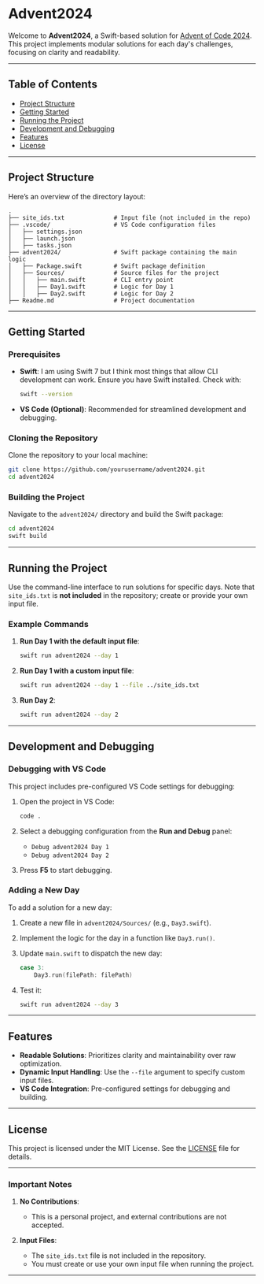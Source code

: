 # Advent2024

Welcome to **Advent2024**, a Swift-based solution for [Advent of Code 2024](https://adventofcode.com/2024). This project implements modular solutions for each day's challenges, focusing on clarity and readability.

---

## Table of Contents

- [Project Structure](#project-structure)
- [Getting Started](#getting-started)
- [Running the Project](#running-the-project)
- [Development and Debugging](#development-and-debugging)
- [Features](#features)
- [License](#license)

---

## Project Structure

Here’s an overview of the directory layout:

```
.
├── site_ids.txt              # Input file (not included in the repo)
├── .vscode/                  # VS Code configuration files
│   ├── settings.json
│   ├── launch.json
│   ├── tasks.json
├── advent2024/               # Swift package containing the main logic
│   ├── Package.swift         # Swift package definition
│   ├── Sources/              # Source files for the project
│   │   ├── main.swift        # CLI entry point
│   │   ├── Day1.swift        # Logic for Day 1
│   │   ├── Day2.swift        # Logic for Day 2
├── Readme.md                 # Project documentation
```

---

## Getting Started

### Prerequisites

- **Swift**: I am using Swift 7 but I think most things that allow CLI development can work. Ensure you have Swift installed. Check with:
  ```bash
  swift --version
  ```

- **VS Code (Optional)**: Recommended for streamlined development and debugging.

### Cloning the Repository

Clone the repository to your local machine:
```bash
git clone https://github.com/yourusername/advent2024.git
cd advent2024
```

### Building the Project

Navigate to the `advent2024/` directory and build the Swift package:
```bash
cd advent2024
swift build
```

---

## Running the Project

Use the command-line interface to run solutions for specific days. Note that `site_ids.txt` is **not included** in the repository; create or provide your own input file.

### Example Commands

1. **Run Day 1 with the default input file**:
   ```bash
   swift run advent2024 --day 1
   ```

2. **Run Day 1 with a custom input file**:
   ```bash
   swift run advent2024 --day 1 --file ../site_ids.txt
   ```

3. **Run Day 2**:
   ```bash
   swift run advent2024 --day 2
   ```

---

## Development and Debugging

### Debugging with VS Code

This project includes pre-configured VS Code settings for debugging:

1. Open the project in VS Code:
   ```bash
   code .
   ```

2. Select a debugging configuration from the **Run and Debug** panel:
   - `Debug advent2024 Day 1`
   - `Debug advent2024 Day 2`

3. Press **F5** to start debugging.

### Adding a New Day

To add a solution for a new day:

1. Create a new file in `advent2024/Sources/` (e.g., `Day3.swift`).
2. Implement the logic for the day in a function like `Day3.run()`.
3. Update `main.swift` to dispatch the new day:
   ```swift
   case 3:
       Day3.run(filePath: filePath)
   ```

4. Test it:
   ```bash
   swift run advent2024 --day 3
   ```

---

## Features

- **Readable Solutions**: Prioritizes clarity and maintainability over raw optimization.
- **Dynamic Input Handling**: Use the `--file` argument to specify custom input files.
- **VS Code Integration**: Pre-configured settings for debugging and building.

---

## License

This project is licensed under the MIT License. See the [LICENSE](LICENSE) file for details.

---

### Important Notes

1. **No Contributions**:
   - This is a personal project, and external contributions are not accepted.

2. **Input Files**:
   - The `site_ids.txt` file is not included in the repository.
   - You must create or use your own input file when running the project.

---
